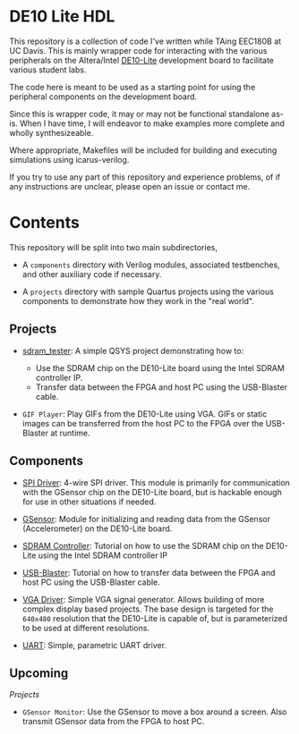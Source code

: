 # DE10 Lite HDL

This repository is a collection of code I've written while TAing EEC180B at 
UC Davis. This is mainly wrapper code for interacting with the various 
peripherals on the Altera/Intel 
[DE10-Lite](http://www.terasic.com.tw/cgi-bin/page/archive.pl?No=1021)
development board to facilitate various student labs.

The code here is meant to be used as a starting point for using the peripheral
components on the development board.

Since this is wrapper code, it may or may not be functional standalone as-is.
When I have time, I will endeavor to make examples more complete and 
wholly synthesizeable. 

Where appropriate, Makefiles will be included for building and executing 
simulations using icarus-verilog.

If you try to use any part of this repository and experience problems,
of if any instructions are unclear, please open an issue or contact me.

# Contents

This repository will be split into two main subdirectories, 

* A `components` directory with Verilog modules, associated testbenches, and other
    auxiliary code if necessary.

* A `projects` directory with sample Quartus projects using the various 
    components to demonstrate how they work in the "real world".
    
## Projects

* [sdram_tester](https://github.com/hildebrandmw/de10lite-hdl/tree/master/projects/sdram_tester): 
   A simple QSYS project demonstrating how to:
   * Use the SDRAM chip on the DE10-Lite board using the Intel SDRAM controller IP.
   * Transfer data between the FPGA and host PC using the USB-Blaster cable.
   
* `GIF Player`: Play GIFs from the DE10-Lite using VGA. GIFs or static images can be transferred
   from the host PC to the FPGA over the USB-Blaster at runtime.
   
## Components

* [SPI Driver](https://github.com/hildebrandmw/de10lite-hdl/tree/master/components/spi):
    4-wire SPI driver. This module is primarily for communication with the GSensor chip on the DE10-Lite
    board, but is hackable enough for use in other situations if needed.
    
* [GSensor](https://github.com/hildebrandmw/de10lite-hdl/tree/master/components/gsensor):
    Module for initializing and reading data from the GSensor (Accelerometer) on the DE10-Lite board.

* [SDRAM Controller](https://github.com/hildebrandmw/de10lite-hdl/tree/master/components/dram):
   Tutorial on how to use the SDRAM chip on the DE10-Lite using the Intel SDRAM controller IP
   
* [USB-Blaster](https://github.com/hildebrandmw/de10lite-hdl/tree/master/components/usb-blaster):
   Tutorial on how to transfer data between the FPGA and host PC using the USB-Blaster
   cable.
   
* [VGA Driver](https://github.com/hildebrandmw/de10lite-hdl/tree/master/components/vga):
   Simple VGA signal generator. Allows building of more complex display based projects. The base
   design is targeted for the `640x480` resolution that the DE10-Lite is capable of, but is
   parameterized to be used at different resolutions.
   
* [UART](https://github.com/hildebrandmw/de10lite-hdl/tree/master/components/uart):
    Simple, parametric UART driver.
   
## Upcoming

*Projects*

* `GSensor Monitor`: Use the GSensor to move a box around a screen. Also transmit GSensor
   data from the FPGA to host PC.
